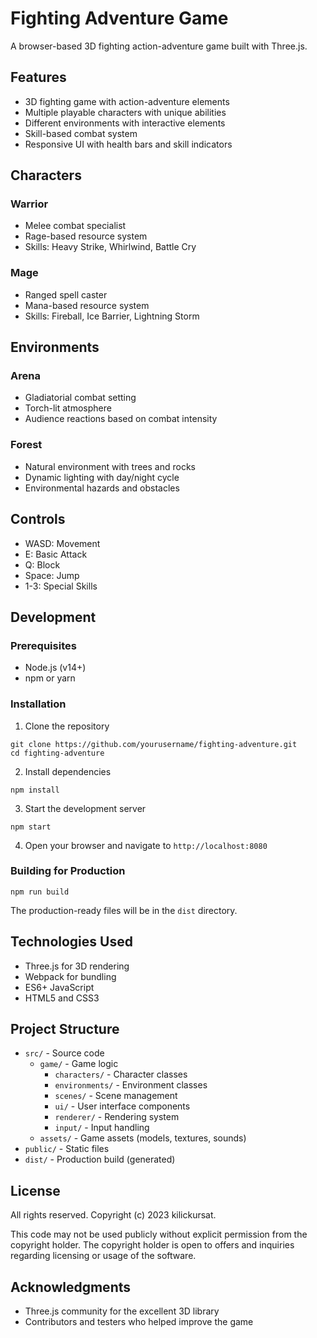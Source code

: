 # Fighting Adventure Game

A browser-based 3D fighting action-adventure game built with Three.js.

## Features

- 3D fighting game with action-adventure elements
- Multiple playable characters with unique abilities
- Different environments with interactive elements
- Skill-based combat system
- Responsive UI with health bars and skill indicators

## Characters

### Warrior
- Melee combat specialist
- Rage-based resource system
- Skills: Heavy Strike, Whirlwind, Battle Cry

### Mage
- Ranged spell caster
- Mana-based resource system
- Skills: Fireball, Ice Barrier, Lightning Storm

## Environments

### Arena
- Gladiatorial combat setting
- Torch-lit atmosphere
- Audience reactions based on combat intensity

### Forest
- Natural environment with trees and rocks
- Dynamic lighting with day/night cycle
- Environmental hazards and obstacles

## Controls

- WASD: Movement
- E: Basic Attack
- Q: Block
- Space: Jump
- 1-3: Special Skills

## Development

### Prerequisites

- Node.js (v14+)
- npm or yarn

### Installation

1. Clone the repository
```
git clone https://github.com/yourusername/fighting-adventure.git
cd fighting-adventure
```

2. Install dependencies
```
npm install
```

3. Start the development server
```
npm start
```

4. Open your browser and navigate to `http://localhost:8080`

### Building for Production

```
npm run build
```

The production-ready files will be in the `dist` directory.

## Technologies Used

- Three.js for 3D rendering
- Webpack for bundling
- ES6+ JavaScript
- HTML5 and CSS3

## Project Structure

- `src/` - Source code
  - `game/` - Game logic
    - `characters/` - Character classes
    - `environments/` - Environment classes
    - `scenes/` - Scene management
    - `ui/` - User interface components
    - `renderer/` - Rendering system
    - `input/` - Input handling
  - `assets/` - Game assets (models, textures, sounds)
- `public/` - Static files
- `dist/` - Production build (generated)

## License

All rights reserved. Copyright (c) 2023 kilickursat.

This code may not be used publicly without explicit permission from the copyright holder. The copyright holder is open to offers and inquiries regarding licensing or usage of the software.

## Acknowledgments

- Three.js community for the excellent 3D library
- Contributors and testers who helped improve the game 